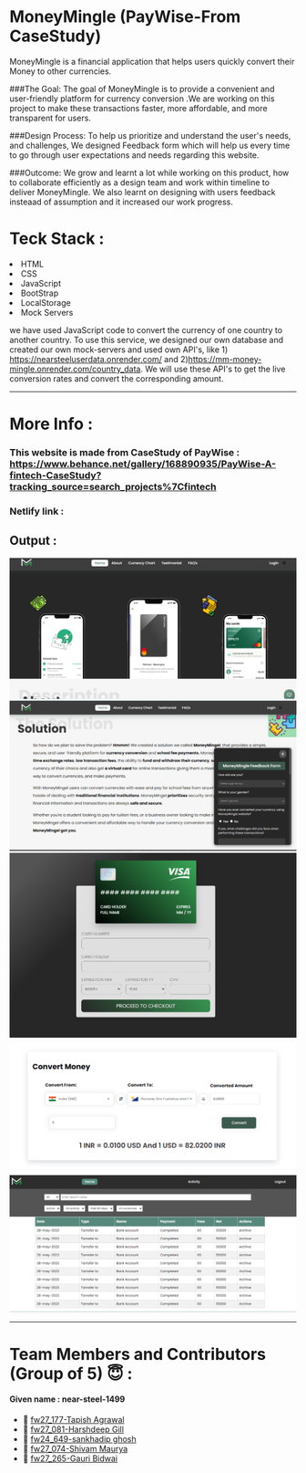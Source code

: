 <h1>MoneyMingle (PayWise-From CaseStudy)</h1>
MoneyMingle is a financial application that helps users quickly convert their Money to other currencies. 

###The Goal:
The goal of MoneyMingle is to provide a convenient and user-friendly platform for currency conversion .We are working on this project to make these transactions faster, more affordable, and more transparent for users.

###Design Process:
To help us prioritize and understand the user's needs, and challenges, We designed Feedback form which will help us every time to go through user expectations and needs regarding this website.


###Outcome: 
We grow and learnt a lot while working on this product, how to collaborate efficiently as a design team and work within timeline to deliver MoneyMingle.
We also learnt on designing with users feedback insteaad of assumption and it increased our work progress.

<h1>Teck Stack :</h1>

 <li>HTML</li>
  <li>CSS</li>
  <li>JavaScript</li>
  <li>BootStrap</li>
  <li>LocalStorage</li>
  <li>Mock Servers</li>

we have used JavaScript code to convert the currency of one country to another country. To use this service, we designed our own database and created our own mock-servers and used own API's, like 1) https://nearsteeluserdata.onrender.com/ and 2)https://mm-money-mingle.onrender.com/country_data. We will use these API's to get the live conversion rates and convert the corresponding amount.

---
# More Info :

### This website is made from CaseStudy of PayWise :  https://www.behance.net/gallery/168890935/PayWise-A-fintech-CaseStudy?tracking_source=search_projects%7Cfintech
### Netlify link : 

## Output :
![MoneyMingle](screenshot\home_page.png)
![Screenshot (1)](screenshot\feedbackform.png)
![Screenshot (2)](screenshot\card.png)
![Screenshot (3)](screenshot\money_convertor.png)
![Screenshot (4)](screenshot\activity.png)

---

# Team Members and Contributors (Group of 5) 😇 :

#### Given name : near-steel-1499

* :bust_in_silhouette: [fw27_177-Tapish Agrawal](https://github.com/Tapishagrawal)
* :bust_in_silhouette: [fw27_081-Harshdeep Gill](https://github.com/harshdeepgill)  
* :bust_in_silhouette: [fw24_649-sankhadip ghosh](https://github.com/SankhadipGhosh)
* :bust_in_silhouette: [fw27_074-Shivam Maurya](https://github.com/vibhamaurya011)
* :bust_in_silhouette: [fw27_265-Gauri Bidwai](https://github.com/gitusergb)

